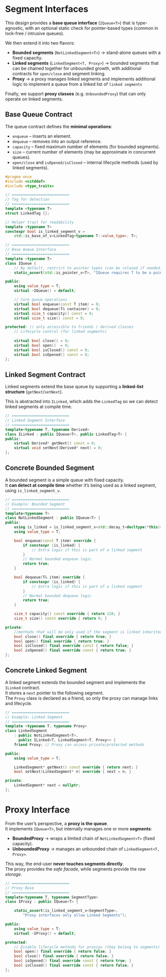 # Segment Interfaces

This design provides a **base queue interface** (`IQueue<T>`) that is type-agnostic, with an optional static check for pointer-based types (common in lock-free / intrusive queues).  

We then extend it into two flavors:

- **Bounded segments** (`NotLinkedSegment<T>`) → stand-alone queues with a fixed capacity.  
- **Linked segments** (`LinkedSegment<T, Proxy>`) → bounded segments that can be chained together for unbounded growth, with additional contracts for `open/close` and segment linking.
- **Proxy** -> a proxy manages linked segments and implements additional logic to implement a queue from a linked list of `linked segments`

Finally, we support **proxy classes** (e.g. `UnboundedProxy`) that can only operate on linked segments.

## Base Queue Contract

The queue contract defines the **minimal operations**:

- `enqueue` – inserts an element.
- `dequeue` – removes into an output reference.
- `capacity` – fixed maximum number of elements (for bounded segments).
- `size` – current number of elements (may be approximate in concurrent queues).
- `open/close` and `isOpened/isClosed` – internal lifecycle methods (used by linked segments).

```cpp
#pragma once
#include <cstddef>
#include <type_traits>

// ==========================
// Tag for detection
// ==========================
template <typename T>
struct LinkedTag {};

// Helper trait for readability
template <typename T>
constexpr bool is_linked_segment_v =
    std::is_base_of_v<LinkedTag<typename T::value_type>, T>;

// ==========================
// Base Queue Interface
// ==========================
template <typename T>
class IQueue {
    // By default, restrict to pointer types (can be relaxed if needed)
    static_assert(std::is_pointer_v<T>, "IQueue requires T to be a pointer type");

public:
    using value_type = T;
    virtual ~IQueue() = default;

    // Core queue operations
    virtual bool enqueue(const T item) = 0;
    virtual bool dequeue(T& container) = 0;
    virtual size_t capacity() const = 0;
    virtual size_t size() const = 0;

protected: // only accessible to friends / derived classes
    // Lifecycle control (for linked segments)
    
    virtual bool close() = 0;
    virtual bool open()  = 0;
    virtual bool isClosed() const = 0;
    virtual bool isOpened() const = 0;
};
```

## Linked Segment Contract

Linked segments extend the base queue by supporting a **linked-list structure** (`getNext`/`setNext`).

This is abstracted into `ILinked`, which adds the `LinkedTag` so we can detect linked segments at compile time.

```cpp
// ==========================
// Linked Segment Interface
// ==========================
template<typename T, typename Derived>
class ILinked : public IQueue<T>, public LinkedTag<T> {
public:
    virtual Derived* getNext() const = 0;
    virtual void setNext(Derived* next) = 0;
};

```

## Concrete Bounded Segment

A bounded segment is a simple queue with fixed capacity.  
It **can detect at compile time** whether it’s being used as a linked segment, using `is_linked_segment_v`.

```cpp
// ==========================
// Example: Bounded Segment
// ==========================
template<typename T>
class NotLinkedSegment : public IQueue<T> {
public:
	using is_linked = is_linked_segment_v<std::decay_t<decltype(*this)>>;
    using value_type = T;

    bool enqueue(const T item) override {
        if constexpr (is_linked) {
            // Extra logic if this is part of a linked segment
        }
        // Normal bounded enqueue logic
        return true;
    }

    bool dequeue(T& item) override {
        if constexpr (is_linked) {
            // Extra logic if this is part of a linked segment
        }
        // Normal bounded dequeue logic
        return true;
    }

    size_t capacity() const override { return 128; }
    size_t size() const override { return 0; }

private:
	//methods that will be only used if the segment is linked inherited
    bool close() final override { return true; }
    bool open() final override { return true; }
    bool isClosed() final override const { return false; }
    bool isOpened() final override const { return true; }
};

```

## Concrete Linked Segment

A linked segment extends the bounded segment and implements the `ILinked` contract.  
It stores a `next` pointer to the following segment.  
The `Proxy` class is declared as a friend, so only the proxy can manage links and lifecycle.

```cpp
// ==========================
// Example: Linked Segment
// ==========================
template <typename T, typename Proxy>
class LinkedSegment
    : public NotLinkedSegment<T>,
      public ILinked<T, LinkedSegment<T, Proxy>> {
    friend Proxy; // Proxy can access private/protected methods

public:
    using value_type = T;

    LinkedSegment* getNext() const override { return next; }
    bool setNext(LinkedSegment* n) override { next = n; }

private:
    LinkedSegment* next = nullptr;
};

```

# Proxy Interface

From the user’s perspective, a **proxy is the queue**.  
It implements `IQueue<T>`, but internally manages one or more **segments**:

- **BoundedProxy** → wraps a limited chain of `NotLinkedSegment<T>` (fixed capacity).
- **UnboundedProxy** → manages an unbounded chain of `LinkedSegment<T, Proxy>`.

This way, the end-user **never touches segments directly**.  
The proxy provides the *safe facade*, while segments provide the *raw storage*.

```cpp
// ==========================
// Proxy Base
// ==========================
template<typename T, typename SegmentType>
class IProxy : public IQueue<T> {

    static_assert(is_linked_segment_v<SegmentType>,
        "Proxy interfaces only allow Linked Segments");

public:
    using value_type = T;
    virtual ~IProxy() = default;

protected:
    // Disable lifecycle methods for proxies (they belong to segments)
    bool open() final override { return false; }
    bool close() final override { return false; }
    bool isOpened() final override const { return true; }
    bool isClosed() final override const { return false; }
};
```




